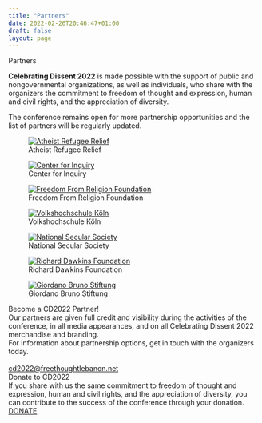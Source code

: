 ```yaml
---
title: "Partners"
date: 2022-02-26T20:46:47+01:00
draft: false
layout: page
---
```


<div class="title">Partners</div>

<div class="partners-blurb">
<p><strong>Celebrating Dissent 2022</strong> is made possible with the support of public and nongovernmental organizations, as well as individuals, who share with the organizers the commitment to freedom of thought and expression, human and civil rights, and the appreciation of diversity. </p>
<p>The conference remains open for more partnership opportunities and the list of partners will be regularly updated.</p>
</div>

<div id="partner-logos">
	<div>
	<div class="partner-logo partner1"><figure><a target="_blank" href="https://atheist-refugees.com/en/"><img src="/partners/Partners_ARR.jpg" alt="Atheist Refugee Relief"></a><figcaption>Atheist Refugee Relief</figcaption></figure></div>
	<div class="partner-logo partner2"><figure><a target="_blank" href="https://centerforinquiry.org/"   ><img src="/partners/Partners_CFI.jpg" alt="Center for Inquiry"></a><figcaption>Center for Inquiry</figcaption></figure></div>
	<div class="partner-logo partner3"><figure><a target="_blank" href="https://ffrf.org/"               ><img src="/partners/Partners_FFRF.jpg" alt="Freedom From Religion Foundation"></a><figcaption>Freedom From Religion Foundation</figcaption></figure></div>
	</div>
	<div>
	<div class="partner-logo partner7"><figure><a target="_blank" href="https://vhs-koeln.de/"                    ><img src="/partners/Partners_VHS.jpg" alt="Volkshochschule Köln"></a><figcaption>Volkshochschule Köln</figcaption></figure></div>
	<div class="partner-logo partner5"><figure><a target="_blank" href="https://www.secularism.org.uk/"           ><img src="/partners/Partners_NSS.jpg" alt="National Secular Society"></a><figcaption>National Secular Society</figcaption></figure></div>
	<div class="partner-logo partner6"><figure><a target="_blank" href="https://richarddawkins.net/"              ><img src="/partners/Partners_RDF.jpg" alt="Richard Dawkins Foundation"></a><figcaption>Richard Dawkins Foundation</figcaption></figure></div>
	<div class="partner-logo partner4"><figure><a target="_blank" href="https://www.giordano-bruno-stiftung.de/en"><img src="/partners/Partners_GBS.jpg" alt="Giordano Bruno Stiftung"></a><figcaption>Giordano Bruno Stiftung</figcaption></figure></div>
	</div>
</div>
<div class="line"></div>
<div class="partner-boxes">
<div id="become-partner" class="bg-purple">
	<div>
	<div class="title">Become a CD2022 Partner!</div>
	<div class="text">Our partners are given full credit and visibility during the activities of the conference, in all media appearances, and on all Celebrating Dissent 2022 merchandise and branding.</div>
	<div>For information about partnership options, get in touch with the organizers today.</div>
	<br/>
	<a class="barid" href="mailto:cd2022@freethoughtlebanon.net">cd2022@freethoughtlebanon.net</a>
	</div>
</div>

<div id="donate-box" class="border-purple">
	<div>
	<div class="title">Donate to CD2022</div>
	<div class="text">If you share with us the same commitment to freedom of thought and expression, human and civil rights, and the appreciation of diversity, you can contribute to the success of the conference through your donation.</div>
	<a class="button" target="_blank" href="https://www.paypal.com/donate/?hosted_button_id=8K5YV9UHGFUAC">DONATE</a><br>
	</div>
</div>

</div>
